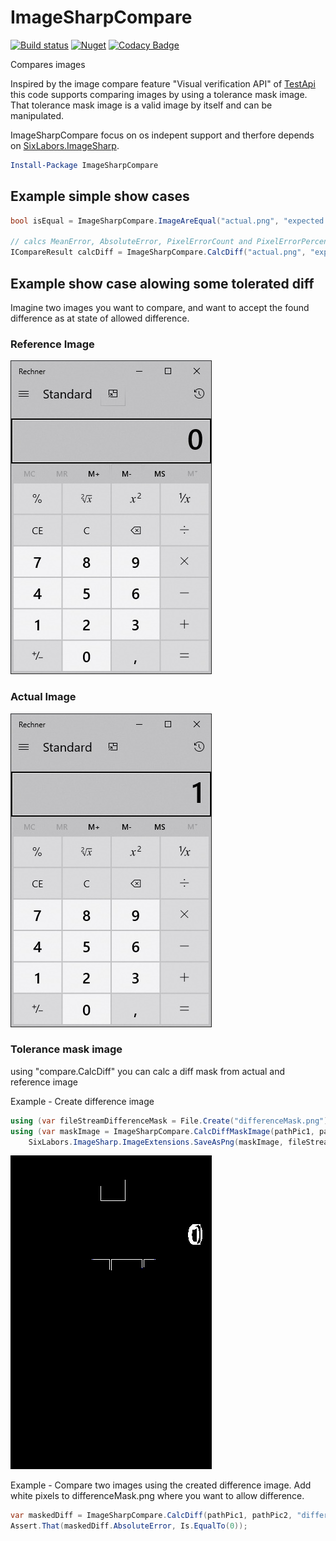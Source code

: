 # ImageSharpCompare

[![Build status](https://ci.appveyor.com/api/projects/status/yr17qicavvbfypra?svg=true)](https://ci.appveyor.com/project/stesee/imagesharp-compare) [![Nuget](https://img.shields.io/nuget/v/ImageSharpCompare.svg)](https://www.nuget.org/packages/ImageSharpCompare/) [![Codacy Badge](https://api.codacy.com/project/badge/Grade/e61c3debbfeb48469dadcc6109c719c6)](https://www.codacy.com/manual/stesee/ImageSharp.Compare?utm_source=github.com&amp;utm_medium=referral&amp;utm_content=Codeuctivity/ImageSharp.Compare&amp;utm_campaign=Badge_Grade)

Compares images

Inspired by the image compare feature "Visual verification API" of [TestApi](https://blogs.msdn.microsoft.com/ivo_manolov/2009/04/20/introduction-to-testapi-part-3-visual-verification-apis/) this code supports comparing images by using a tolerance mask image. That tolerance mask image is a valid image by itself and can be manipulated.

ImageSharpCompare focus on os indepent support and therfore depends on  [SixLabors.ImageSharp](https://github.com/SixLabors/ImageSharp).

```PowerShell
Install-Package ImageSharpCompare
```

## Example simple show cases

```csharp
bool isEqual = ImageSharpCompare.ImageAreEqual("actual.png", "expected.png");

// calcs MeanError, AbsoluteError, PixelErrorCount and PixelErrorPercentage
ICompareResult calcDiff = ImageSharpCompare.CalcDiff("actual.png", "expected.png");
```

## Example show case alowing some tolerated diff

Imagine two images you want to compare, and want to accept the found difference as at state of allowed difference.

### Reference Image

![actual image](./ImageSharpCompareTestNunit/TestData/Calc0.jpg "Refernce Image")

### Actual Image

![actual image](./ImageSharpCompareTestNunit/TestData/Calc1.jpg "Refernce Image")

### Tolerance mask image

using "compare.CalcDiff" you can calc a diff mask from actual and reference image

Example - Create difference image

```csharp
using (var fileStreamDifferenceMask = File.Create("differenceMask.png"))
using (var maskImage = ImageSharpCompare.CalcDiffMaskImage(pathPic1, pathPic2))
    SixLabors.ImageSharp.ImageExtensions.SaveAsPng(maskImage, fileStreamDifferenceMask);
```

![differenceMask.png](./ImageSharpCompareTestNunit/TestData/differenceMask.png "differenceMask.png")

Example - Compare two images using the created difference image. Add white pixels to  differenceMask.png where you want to allow difference.

```csharp
var maskedDiff = ImageSharpCompare.CalcDiff(pathPic1, pathPic2, "differenceMask.png");
Assert.That(maskedDiff.AbsoluteError, Is.EqualTo(0));
```
